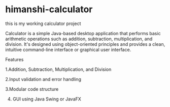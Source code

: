 # himanshi-calculator
this is my working calculator project

Calculator is a simple Java-based desktop application that performs basic arithmetic operations such as addition, subtraction, multiplication, and division. It's designed using object-oriented principles and provides a clean, intuitive command-line interface or graphical user interface.

Features

1.Addition, Subtraction, Multiplication, and Division

2.Input validation and error handling

3.Modular code structure

4. GUI using Java Swing or JavaFX
